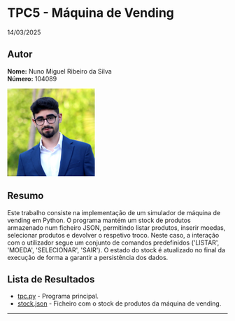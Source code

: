 # TPC5 - Máquina de Vending

14/03/2025

## Autor
**Nome:** Nuno Miguel Ribeiro da Silva  
**Número:** 104089  

<img src="../foto_perfil.JPG" alt="Foto" width="200" />

## Resumo

Este trabalho consiste na implementação de um simulador de máquina de vending em Python. O programa mantém um stock de produtos armazenado num ficheiro JSON, permitindo listar produtos, inserir moedas, selecionar produtos e devolver o respetivo troco. Neste caso, a interação com o utilizador segue um conjunto de comandos predefinidos ('LISTAR', 'MOEDA', 'SELECIONAR', 'SAIR'). O estado do stock é atualizado no final da execução de forma a garantir a persistência dos dados.

## Lista de Resultados

- [tpc.py](./tpc.py) - Programa principal.
- [stock.json](./stock.json) - Ficheiro com o stock de produtos da máquina de vending.

---